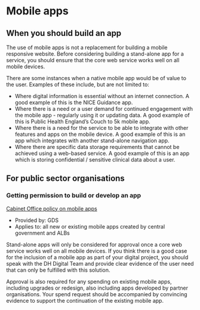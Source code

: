 # Mobile apps

## When you should build an app

The use of mobile apps is not a replacement for building a mobile responsive website. Before considering building a stand-alone app for a service, you should ensure that the core web service works well on all mobile devices.

There are some instances when a native mobile app would be of value to the user. Examples of these include, but are not limited to:

* Where digital information is essential without an internet connection.  A good example of this is the NICE Guidance app. 
* Where there is a need or a user demand for continued engagement with the mobile app - regularly using it or updating data. A good example of this is Public Health England’s Couch to 5k mobile app.
* Where there is a need for the service to be able to integrate with other features and apps on the mobile device. A good example of this is an app which integrates with another stand-alone navigation app.
* Where there are specific data storage requirements that cannot be achieved using a web-based service. A good example of this is an app which is storing confidential / sensitive clinical data about a user.

## For public sector organisations
### Getting permission to build or develop an app

[Cabinet Office policy on mobile apps](https://gds.blog.gov.uk/2013/03/12/were-not-appy-not-appy-at-all/)

* Provided by: GDS
* Applies to: all new or existing mobile apps created by central government and ALBs

Stand-alone apps will only be considered for approval once a core web service works well on all mobile devices. If you think there is a good case for the inclusion of a mobile app as part of your digital project, you should speak with the DH Digital Team and provide clear evidence of the user need that can only be fulfilled with this solution. 

Approval is also required for any spending on existing mobile apps, including upgrades or redesign, also including apps developed by partner organisations. Your spend request should be accompanied by convincing evidence to support the continuation of the existing mobile app.
